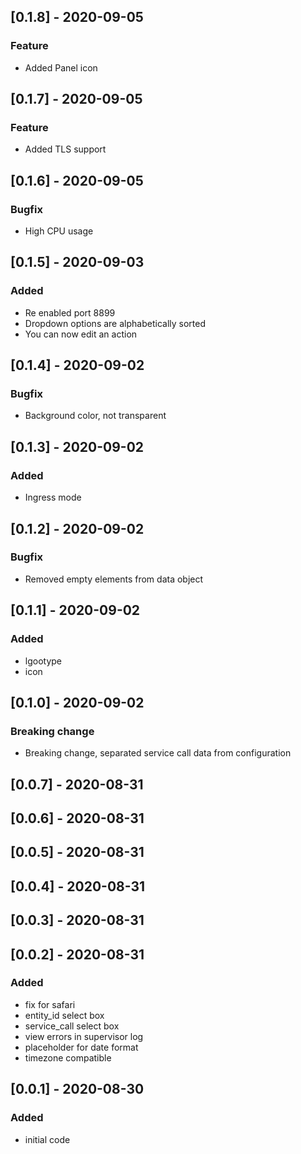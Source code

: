 ## [0.1.8] - 2020-09-05
### Feature
- Added Panel icon

## [0.1.7] - 2020-09-05
### Feature
- Added TLS support

## [0.1.6] - 2020-09-05
### Bugfix
- High CPU usage

## [0.1.5] - 2020-09-03
### Added
- Re enabled port 8899
- Dropdown options are alphabetically sorted
- You can now edit an action

## [0.1.4] - 2020-09-02
### Bugfix 
- Background color, not transparent

## [0.1.3] - 2020-09-02
### Added 
- Ingress mode

## [0.1.2] - 2020-09-02
### Bugfix
- Removed empty elements from data object

## [0.1.1] - 2020-09-02
### Added
- lgootype
- icon

## [0.1.0] - 2020-09-02
### Breaking change
- Breaking change, separated service call data from configuration

## [0.0.7] - 2020-08-31
## [0.0.6] - 2020-08-31
## [0.0.5] - 2020-08-31
## [0.0.4] - 2020-08-31
## [0.0.3] - 2020-08-31
## [0.0.2] - 2020-08-31
### Added
- fix for safari
- entity_id select box
- service_call select box
- view errors in supervisor log
- placeholder for date format
- timezone compatible

## [0.0.1] - 2020-08-30
### Added
- initial code

